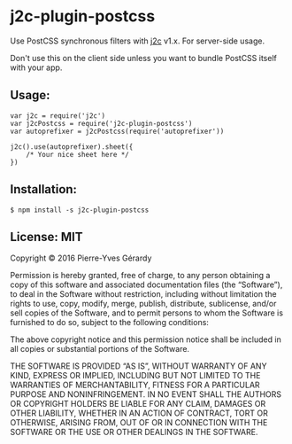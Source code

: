 # j2c-plugin-postcss

Use PostCSS synchronous filters with [j2c](http://j2c.py.gy) v1.x. For server-side usage.

Don't use this on the client side unless you want to bundle PostCSS itself with your app.

## Usage:

```JS
var j2c = require('j2c')
var j2cPostcss = require('j2c-plugin-postcss')
var autoprefixer = j2cPostcss(require('autoprefixer'))

j2c().use(autoprefixer).sheet({
    /* Your nice sheet here */
})
```

## Installation:

```
$ npm install -s j2c-plugin-postcss
```

## License: MIT

Copyright © 2016 Pierre-Yves Gérardy

Permission is hereby granted, free of charge, to any person obtaining
a copy of this software and associated documentation files (the
“Software”), to deal in the Software without restriction, including
without limitation the rights to use, copy, modify, merge, publish,
distribute, sublicense, and/or sell copies of the Software, and to
permit persons to whom the Software is furnished to do so, subject to
the following conditions:

The above copyright notice and this permission notice shall be
included in all copies or substantial portions of the Software.

THE SOFTWARE IS PROVIDED “AS IS”, WITHOUT WARRANTY OF ANY KIND,
EXPRESS OR IMPLIED, INCLUDING BUT NOT LIMITED TO THE WARRANTIES OF
MERCHANTABILITY, FITNESS FOR A PARTICULAR PURPOSE AND NONINFRINGEMENT.
IN NO EVENT SHALL THE AUTHORS OR COPYRIGHT HOLDERS BE LIABLE FOR ANY
CLAIM, DAMAGES OR OTHER LIABILITY, WHETHER IN AN ACTION OF CONTRACT,
TORT OR OTHERWISE, ARISING FROM, OUT OF OR IN CONNECTION WITH THE
SOFTWARE OR THE USE OR OTHER DEALINGS IN THE SOFTWARE.
